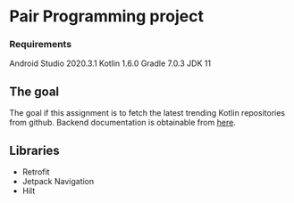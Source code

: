 # Pair Programming project

### Requirements
Android Studio 2020.3.1
Kotlin 1.6.0
Gradle 7.0.3
JDK 11

## The goal
The goal if this assignment is to fetch the latest trending Kotlin repositories from github. 
Backend documentation is obtainable from [here](https://docs.trending-github.com/routes/repositories).

## Libraries
- Retrofit
- Jetpack Navigation
- Hilt
